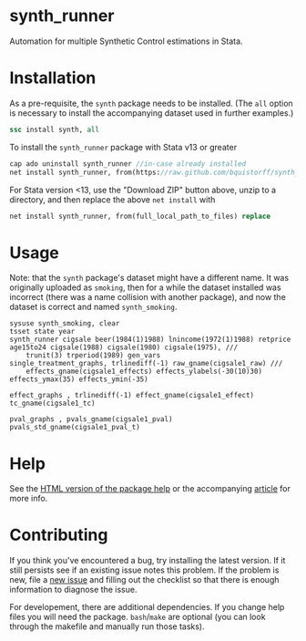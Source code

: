 synth_runner
========

Automation for multiple Synthetic Control estimations in Stata.

Installation
=======

As a pre-requisite, the `synth` package needs to be installed. (The `all` option is necessary to install the accompanying dataset used in further examples.)

```Stata
ssc install synth, all
```

To install the `synth_runner` package with Stata v13 or greater

```Stata
cap ado uninstall synth_runner //in-case already installed
net install synth_runner, from(https://raw.github.com/bquistorff/synth_runner/master/) replace
```

For Stata version <13, use the "Download ZIP" button above, unzip to a directory, and then replace the above `net install` with

```Stata
net install synth_runner, from(full_local_path_to_files) replace
```

Usage
=======
Note: that the `synth` package's dataset might have a different name. It was originally uploaded as `smoking`, then for a while the dataset installed was incorrect (there was a name collision with another package), and now the dataset is correct and named `synth_smoking`.
```
sysuse synth_smoking, clear
tsset state year
synth_runner cigsale beer(1984(1)1988) lnincome(1972(1)1988) retprice age15to24 cigsale(1988) cigsale(1980) cigsale(1975), ///
	trunit(3) trperiod(1989) gen_vars
single_treatment_graphs, trlinediff(-1) raw_gname(cigsale1_raw) ///
	effects_gname(cigsale1_effects) effects_ylabels(-30(10)30) effects_ymax(35) effects_ymin(-35)

effect_graphs , trlinediff(-1) effect_gname(cigsale1_effect) tc_gname(cigsale1_tc)
	
pval_graphs , pvals_gname(cigsale1_pval) pvals_std_gname(cigsale1_pval_t)
```

Help
=======
See the [HTML version of the package help](https://rawgit.com/bquistorff/synth_runner/master/code/ado/synth_runner.html) or the accompanying [article](writeups/synth_runner_sj.pdf) for more info.

Contributing
=======
If you think you've encountered a bug, try installing the latest version. If it still persists see if an existing issue notes this problem. If the problem is new, file a [new issue](https://github.com/bquistorff/synth_runner/issues/new) and filling out the checklist so that there is enough information to diagnose the issue.

For developement, there are additional dependencies. If you change help files you will need the package. `bash`/`make` are optional (you can look through the makefile and manually run those tasks).
